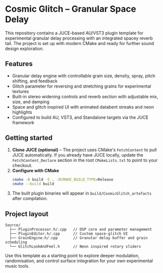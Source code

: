 # Cosmic Glitch – Granular Space Delay

This repository contains a JUCE-based AU/VST3 plugin template for experimental granular delay processing with an integrated spacey reverb tail. The project is set up with modern CMake and ready for further sound design exploration.

## Features

- Granular delay engine with controllable grain size, density, spray, pitch shifting, and feedback
- Glitch parameter for reversing and stretching grains for experimental textures
- Built-in stereo widening controls and reverb section with adjustable mix, size, and damping
- Space and glitch inspired UI with animated databent streaks and neon highlights
- Configured to build AU, VST3, and Standalone targets via the JUCE framework

## Getting started

1. **Clone JUCE (optional)** – The project uses CMake's `FetchContent` to pull JUCE automatically. If you already have JUCE locally, update the `FetchContent_Declare` section in the root `CMakeLists.txt` to point to your checkout.
2. **Configure with CMake**
   ```bash
   cmake -B build -S . -DCMAKE_BUILD_TYPE=Release
   cmake --build build
   ```
3. The built plugin binaries will appear in `build/CosmicGlitch_artefacts` after compilation.

## Project layout

```
Source/
  ├── PluginProcessor.h/.cpp   // DSP core and parameter management
  ├── PluginEditor.h/.cpp      // Custom space-glitch UI
  ├── GrainEngine.h/.cpp       // Granular delay buffer and grain scheduling
  └── GlitchLookAndFeel.h      // Neon inspired rotary sliders
```

Use this template as a starting point to explore deeper modulation, randomisation, and control surface integration for your own experimental music tools.


